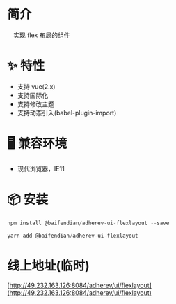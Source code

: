 # 简介
&ensp;&ensp;实现 flex 布局的组件

# ✨ 特性
- 支持 vue(2.x)
- 支持国际化
- 支持修改主题
- 支持动态引入(babel-plugin-import)

# 🖥 兼容环境
- 现代浏览器，IE11

# 📦 安装
```javascript
npm install @baifendian/adherev-ui-flexlayout --save
``` 

```javascript
yarn add @baifendian/adherev-ui-flexlayout
```

# 线上地址(临时)
[http://49.232.163.126:8084/adherev/ui/flexlayout](http://49.232.163.126:8084/adherev/ui/flexlayout)

